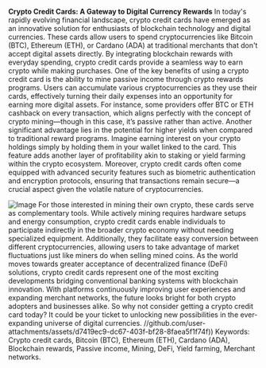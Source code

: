 **Crypto Credit Cards: A Gateway to Digital Currency Rewards**
In today's rapidly evolving financial landscape, crypto credit cards have emerged as an innovative solution for enthusiasts of blockchain technology and digital currencies. These cards allow users to spend cryptocurrencies like Bitcoin (BTC), Ethereum (ETH), or Cardano (ADA) at traditional merchants that don't accept digital assets directly. By integrating blockchain rewards with everyday spending, crypto credit cards provide a seamless way to earn crypto while making purchases.
One of the key benefits of using a crypto credit card is the ability to mine passive income through crypto rewards programs. Users can accumulate various cryptocurrencies as they use their cards, effectively turning their daily expenses into an opportunity for earning more digital assets. For instance, some providers offer BTC or ETH cashback on every transaction, which aligns perfectly with the concept of crypto mining—though in this case, it’s passive rather than active.
Another significant advantage lies in the potential for higher yields when compared to traditional reward programs. Imagine earning interest on your crypto holdings simply by holding them in your wallet linked to the card. This feature adds another layer of profitability akin to staking or yield farming within the crypto ecosystem. Moreover, crypto credit cards often come equipped with advanced security features such as biometric authentication and encryption protocols, ensuring that transactions remain secure—a crucial aspect given the volatile nature of cryptocurrencies.

![Image](https://github.com/user-attachments/assets/4a25d116-2220-4385-b08e-f287af8fcbc4)
For those interested in mining their own crypto, these cards serve as complementary tools. While actively mining requires hardware setups and energy consumption, crypto credit cards enable individuals to participate indirectly in the broader crypto economy without needing specialized equipment. Additionally, they facilitate easy conversion between different cryptocurrencies, allowing users to take advantage of market fluctuations just like miners do when selling mined coins.
As the world moves towards greater acceptance of decentralized finance (DeFi) solutions, crypto credit cards represent one of the most exciting developments bridging conventional banking systems with blockchain innovation. With platforms continuously improving user experiences and expanding merchant networks, the future looks bright for both crypto adopters and businesses alike. So why not consider getting a crypto credit card today? It could be your ticket to unlocking new possibilities in the ever-expanding universe of digital currencies. 
 //github.com/user-attachments/assets/d7419ec9-dc67-403f-bf28-8faea5f1f74f))
Keywords: Crypto credit cards, Bitcoin (BTC), Ethereum (ETH), Cardano (ADA), Blockchain rewards, Passive income, Mining, DeFi, Yield farming, Merchant networks.
